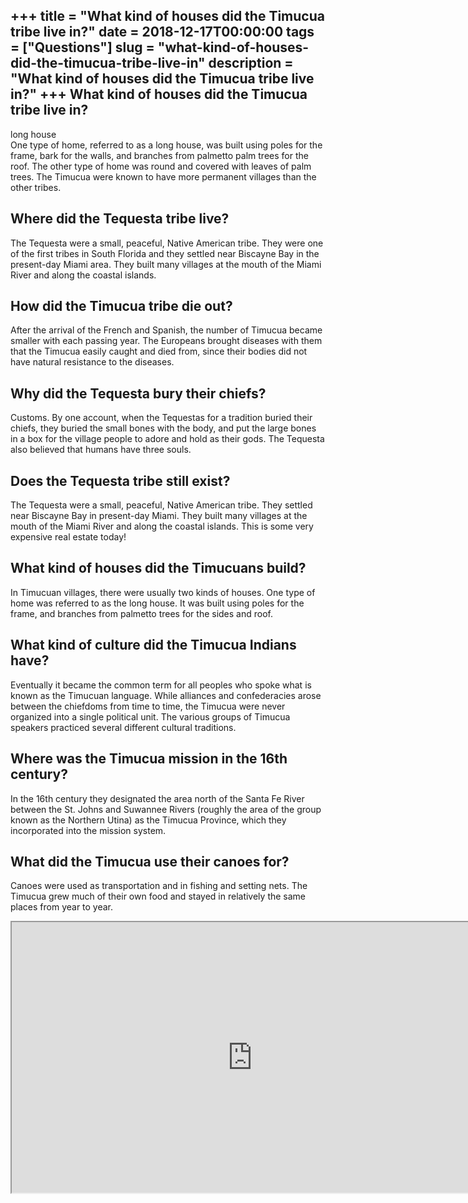 +++
title = "What kind of houses did the Timucua tribe live in?"
date = 2018-12-17T00:00:00
tags = ["Questions"]
slug = "what-kind-of-houses-did-the-timucua-tribe-live-in"
description = "What kind of houses did the Timucua tribe live in?"
+++
What kind of houses did the Timucua tribe live in?
--------------------------------------------------

long house  
One type of home, referred to as a long house, was built using poles for the frame, bark for the walls, and branches from palmetto palm trees for the roof. The other type of home was round and covered with leaves of palm trees. The Timucua were known to have more permanent villages than the other tribes.

Where did the Tequesta tribe live?
----------------------------------

The Tequesta were a small, peaceful, Native American tribe. They were one of the first tribes in South Florida and they settled near Biscayne Bay in the present-day Miami area. They built many villages at the mouth of the Miami River and along the coastal islands.

How did the Timucua tribe die out?
----------------------------------

After the arrival of the French and Spanish, the number of Timucua became smaller with each passing year. The Europeans brought diseases with them that the Timucua easily caught and died from, since their bodies did not have natural resistance to the diseases.

Why did the Tequesta bury their chiefs?
---------------------------------------

Customs. By one account, when the Tequestas for a tradition buried their chiefs, they buried the small bones with the body, and put the large bones in a box for the village people to adore and hold as their gods. The Tequesta also believed that humans have three souls.

Does the Tequesta tribe still exist?
------------------------------------

The Tequesta were a small, peaceful, Native American tribe. They settled near Biscayne Bay in present-day Miami. They built many villages at the mouth of the Miami River and along the coastal islands. This is some very expensive real estate today!

What kind of houses did the Timucuans build?
--------------------------------------------

In Timucuan villages, there were usually two kinds of houses. One type of home was referred to as the long house. It was built using poles for the frame, and branches from palmetto trees for the sides and roof.

What kind of culture did the Timucua Indians have?
--------------------------------------------------

Eventually it became the common term for all peoples who spoke what is known as the Timucuan language. While alliances and confederacies arose between the chiefdoms from time to time, the Timucua were never organized into a single political unit. The various groups of Timucua speakers practiced several different cultural traditions.

Where was the Timucua mission in the 16th century?
--------------------------------------------------

In the 16th century they designated the area north of the Santa Fe River between the St. Johns and Suwannee Rivers (roughly the area of the group known as the Northern Utina) as the Timucua Province, which they incorporated into the mission system.

What did the Timucua use their canoes for?
------------------------------------------

Canoes were used as transportation and in fishing and setting nets. The Timucua grew much of their own food and stayed in relatively the same places from year to year.

<iframe allow="accelerometer; autoplay; clipboard-write; encrypted-media; gyroscope; picture-in-picture" allowfullscreen="" class="__youtube_prefs__  epyt-is-override  no-lazyload" data-no-lazy="1" data-origheight="433" data-origwidth="770" data-skipgform_ajax_framebjll="" height="433" id="_ytid_13248" loading="lazy" src="https://www.youtube.com/embed/CISc6bOb50I?enablejsapi=1&autoplay=0&cc_load_policy=0&cc_lang_pref=&iv_load_policy=1&loop=0&modestbranding=0&rel=1&fs=1&playsinline=0&autohide=2&theme=dark&color=red&controls=1&" title="YouTube player" width="770"></iframe>